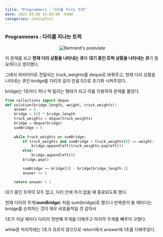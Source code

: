 ```yaml
---
title: "Programmers : 다리를 지나는 트럭"
date: 2021-03-08 15:03:00 -0400
categories: CodingTest
---
```


### Programmers : 다리를 지나는 트럭
<center><img alt="Bertrand's postulate" src="https://res.cloudinary.com/code9b2n/image/upload/v1615183215/programmers/pro-%EB%8B%A4%EB%A6%AC%EB%A5%BC_%EC%A7%80%EB%82%98%EB%8A%94_%ED%8A%B8%EB%9F%AD.png"></center>

이 문제를 보고 **현재 다리 상황을 나타내는 큐**와 **대기 중인 트럭 상황을 나타내는 큐**가 필요하다고 생각했다. 

그래서 파라미터로 전달되는 truck_weights를 deque로 바꿔주고, 현재 다리 상황을 나타내는 큐인 bridge를 다리의 길이 만큼 0으로 초기화 시켜주었다.

bridge는 1초마다 하나 씩 밀리는 형태가 되고 이를 이용하여 문제를 풀었다.

```python
from collections import deque
def solution(bridge_length, weight, truck_weights):
    answer = 0
    bridge = [0] * bridge_length
    truck_weights = deque(truck_weights)
    bridge = deque(bridge)
    sumBridge = 0
    
    while truck_weights or sumBridge:
        if truck_weights and sumBridge + truck_weights[0] <= weight:
            bridge.appendleft(truck_weights.popleft())
        else:
            bridge.appendleft(0)
        bridge.pop()

        sumBridge += bridge[0] - bridge[bridge_length-1]
        answer += 1

    return answer + 1
```

대기 중인 트럭이 모두 없고, 다리 안에 차가 없을 때 종료되도록 했다.

현재 다리의 무게(**sumBridge**) 처음 sum(bridge)로 했으나 반복문이 돌 때마다는 bridge를 순회하는 것이 매우 비효율적일 것 같아서

1초가 지날 때마다 다리의 첫번째 무게를 더해주고 마지막 무게를 빼주어 구했다.

while문 마지막에는 1초가 흐르지 않으므로 return에서 answer에 1초를 더해주었다.